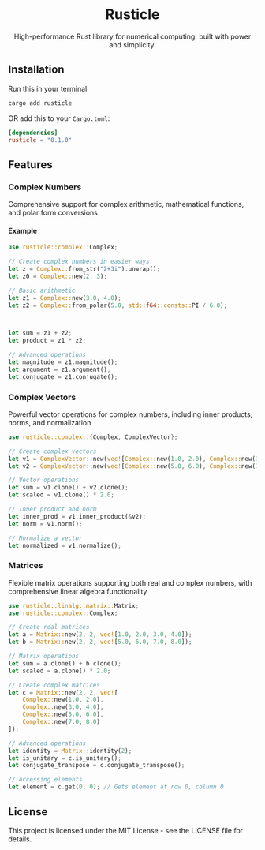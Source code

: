 <h1 align="center">Rusticle</h1>
<p align="center">High-performance Rust library for numerical computing, built with power and simplicity.</p>

## Installation

Run this in your terminal
```bash
cargo add rusticle
```

OR add this to your `Cargo.toml`:

```toml
[dependencies]
rusticle = "0.1.0"
```


## Features

### Complex Numbers
Comprehensive support for complex arithmetic, mathematical functions, and polar form conversions

#### Example

```rust
use rusticle::complex::Complex;

// Create complex numbers in easier ways
let z = Complex::from_str("2+3i").unwrap();
let z0 = Complex::new(2, 3);

// Basic arithmetic
let z1 = Complex::new(3.0, 4.0);
let z2 = Complex::from_polar(5.0, std::f64::consts::PI / 6.0);



let sum = z1 + z2;
let product = z1 * z2;

// Advanced operations
let magnitude = z1.magnitude();
let argument = z1.argument();
let conjugate = z1.conjugate();
```

### Complex Vectors
Powerful vector operations for complex numbers, including inner products, norms, and normalization

```rust
use rusticle::complex::{Complex, ComplexVector};

// Create complex vectors
let v1 = ComplexVector::new(vec![Complex::new(1.0, 2.0), Complex::new(3.0, 4.0)]);
let v2 = ComplexVector::new(vec![Complex::new(5.0, 6.0), Complex::new(7.0, 8.0)]);

// Vector operations
let sum = v1.clone() + v2.clone();
let scaled = v1.clone() * 2.0;

// Inner product and norm
let inner_prod = v1.inner_product(&v2);
let norm = v1.norm();

// Normalize a vector
let normalized = v1.normalize();
```

### Matrices
Flexible matrix operations supporting both real and complex numbers, with comprehensive linear algebra functionality

```rust
use rusticle::linalg::matrix::Matrix;
use rusticle::complex::Complex;

// Create real matrices
let a = Matrix::new(2, 2, vec![1.0, 2.0, 3.0, 4.0]);
let b = Matrix::new(2, 2, vec![5.0, 6.0, 7.0, 8.0]);

// Matrix operations
let sum = a.clone() + b.clone();
let scaled = a.clone() * 2.0;

// Create complex matrices
let c = Matrix::new(2, 2, vec![
    Complex::new(1.0, 2.0),
    Complex::new(3.0, 4.0),
    Complex::new(5.0, 6.0),
    Complex::new(7.0, 8.0)
]);

// Advanced operations
let identity = Matrix::identity(2);
let is_unitary = c.is_unitary();
let conjugate_transpose = c.conjugate_transpose();

// Accessing elements
let element = c.get(0, 0); // Gets element at row 0, column 0
```

## License

This project is licensed under the MIT License - see the LICENSE file for details.